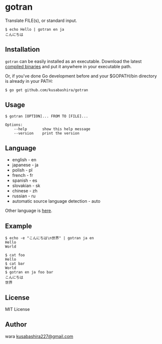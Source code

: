 gotran
======

Translate FILE(s), or standard input.

```
$ echo Hello | gotran en ja
こんにちは
```

Installation
------------

`gotran` can be easily installed as an executable.
Download the latest
[compiled binaries](https://github.com/kusabashira/gotran/releases)
and put it anywhere in your executable path.

Or, if you've done Go development before
and your $GOPATH/bin directory is already in your PATH:
```
$ go get github.com/kusabashira/gotran
```

Usage
-----

```
$ gotran [OPTION]... FROM TO [FILE]...

Options:
	--help       show this help message
	--version    print the version
```

Language
--------

- english - en
- japanese - ja
- polish - pl
- french - fr
- spanish - es
- slovakian - sk
- chinese - zh
- russian - ru
- automatic source language detection - auto

Other language is
[here](https://developers.google.com/translate/v2/using_rest#language-params).

Example
-------

```
$ echo -e "こんにちは\n世界" | gotran ja en
Hello
World
```

```
$ cat foo
Hello
$ cat bar
World
$ gotran en ja foo bar
こんにちは
世界
```

License
-------

MIT License

Author
------

wara <kusabashira227@gmail.com>
